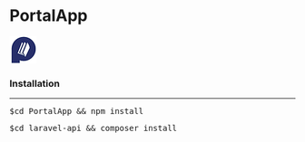 # PortalApp
![alt text](https://github.com/megmarcaida/PortalApp/blob/master/portal/src/assets/img/portal.png)

<h3>Installation</h3>
<hr>
<pre>$cd PortalApp && npm install</pre>
<pre>$cd laravel-api && composer install</pre>
